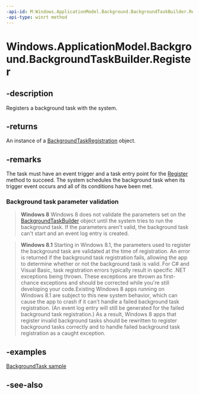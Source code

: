 ```yaml
---
-api-id: M:Windows.ApplicationModel.Background.BackgroundTaskBuilder.Register
-api-type: winrt method
---
```


<!-- Method syntax
public Windows.ApplicationModel.Background.BackgroundTaskRegistration Register()
-->

# Windows.ApplicationModel.Background.BackgroundTaskBuilder.Register

## -description
Registers a background task with the system.

## -returns
An instance of a [BackgroundTaskRegistration](backgroundtaskregistration.md) object.

## -remarks
The task must have an event trigger and a task entry point for the [Register](backgroundtaskbuilder_register_292201929.md) method to succeed. The system schedules the background task when its trigger event occurs and all of its conditions have been met.

### Background task parameter validation

> **Windows 8**
> Windows 8 does not validate the parameters set on the [BackgroundTaskBuilder](backgroundtaskbuilder.md) object until the system tries to run the background task. If the parameters aren't valid, the background task can't start and an event log entry is created.

> **Windows 8.1**
> Starting in Windows 8.1, the parameters used to register the background task are validated at the time of registration. An error is returned if the background task registration fails, allowing the app to determine whether or not the background task is valid. For C# and Visual Basic, task registration errors typically result in specific .NET exceptions being thrown. These exceptions are thrown as first-chance exceptions and should be corrected while you're still developing your code.Existing Windows 8 apps running on Windows 8.1 are subject to this new system behavior, which can cause the app to crash if it can't handle a failed background task registration. (An event log entry will still be generated for the failed background task registration.) As a result, Windows 8 apps that register invalid background tasks should be rewritten to register background tasks correctly and to handle failed background task registration as a caught exception.

## -examples
[BackgroundTask sample](https://github.com/Microsoft/Windows-universal-samples/tree/master/Samples/BackgroundTask/cs/BackgroundTask )

## -see-also
